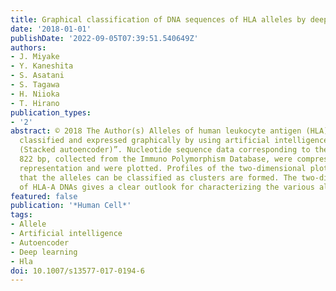 ```yaml
---
title: Graphical classification of DNA sequences of HLA alleles by deep learning
date: '2018-01-01'
publishDate: '2022-09-05T07:39:51.540649Z'
authors:
- J. Miyake
- Y. Kaneshita
- S. Asatani
- S. Tagawa
- H. Niioka
- T. Hirano
publication_types:
- '2'
abstract: © 2018 The Author(s) Alleles of human leukocyte antigen (HLA)-A DNAs are
  classified and expressed graphically by using artificial intelligence “Deep Learning
  (Stacked autoencoder)”. Nucleotide sequence data corresponding to the length of
  822 bp, collected from the Immuno Polymorphism Database, were compressed to 2-dimensional
  representation and were plotted. Profiles of the two-dimensional plots indicate
  that the alleles can be classified as clusters are formed. The two-dimensional plot
  of HLA-A DNAs gives a clear outlook for characterizing the various alleles.
featured: false
publication: '*Human Cell*'
tags:
- Allele
- Artificial intelligence
- Autoencoder
- Deep learning
- Hla
doi: 10.1007/s13577-017-0194-6
---
```


